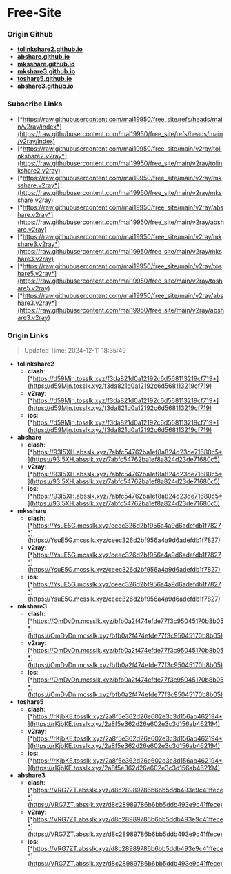 # Free-Site

### Origin Github

- [**tolinkshare2.github.io**](https://github.com/tolinkshare2/tolinkshare2.github.io)
- [**abshare.github.io**](https://github.com/abshare/abshare.github.io)
- [**mksshare.github.io**](https://github.com/mksshare/mksshare.github.io)
- [**mkshare3.github.io**](https://github.com/mkshare3/mkshare3.github.io)
- [**toshare5.github.io**](https://github.com/toshare5/toshare5.github.io)
- [**abshare3.github.io**](https://github.com/abshare3/abshare3.github.io)

### Subscribe Links

- [*https://raw.githubusercontent.com/mai19950/free_site/refs/heads/main/v2ray/index*](https://raw.githubusercontent.com/mai19950/free_site/refs/heads/main/v2ray/index)
- [*https://raw.githubusercontent.com/mai19950/free_site/main/v2ray/tolinkshare2.v2ray*](https://raw.githubusercontent.com/mai19950/free_site/main/v2ray/tolinkshare2.v2ray)
- [*https://raw.githubusercontent.com/mai19950/free_site/main/v2ray/mksshare.v2ray*](https://raw.githubusercontent.com/mai19950/free_site/main/v2ray/mksshare.v2ray)
- [*https://raw.githubusercontent.com/mai19950/free_site/main/v2ray/abshare.v2ray*](https://raw.githubusercontent.com/mai19950/free_site/main/v2ray/abshare.v2ray)
- [*https://raw.githubusercontent.com/mai19950/free_site/main/v2ray/mkshare3.v2ray*](https://raw.githubusercontent.com/mai19950/free_site/main/v2ray/mkshare3.v2ray)
- [*https://raw.githubusercontent.com/mai19950/free_site/main/v2ray/toshare5.v2ray*](https://raw.githubusercontent.com/mai19950/free_site/main/v2ray/toshare5.v2ray)
- [*https://raw.githubusercontent.com/mai19950/free_site/main/v2ray/abshare3.v2ray*](https://raw.githubusercontent.com/mai19950/free_site/main/v2ray/abshare3.v2ray)

### Origin Links

> Updated Time: 2024-12-11 18:35:49

- **tolinkshare2**
  - **clash**: [*https://d59Mjn.tosslk.xyz/f3da821d0a12192c6d568113219cf719*](https://d59Mjn.tosslk.xyz/f3da821d0a12192c6d568113219cf719)
  - **v2ray**: [*https://d59Mjn.tosslk.xyz/f3da821d0a12192c6d568113219cf719*](https://d59Mjn.tosslk.xyz/f3da821d0a12192c6d568113219cf719)
  - **ios**: [*https://d59Mjn.tosslk.xyz/f3da821d0a12192c6d568113219cf719*](https://d59Mjn.tosslk.xyz/f3da821d0a12192c6d568113219cf719)
- **abshare**
  - **clash**: [*https://93I5XH.absslk.xyz/7abfc54762ba1ef8a824d23de71680c5*](https://93I5XH.absslk.xyz/7abfc54762ba1ef8a824d23de71680c5)
  - **v2ray**: [*https://93I5XH.absslk.xyz/7abfc54762ba1ef8a824d23de71680c5*](https://93I5XH.absslk.xyz/7abfc54762ba1ef8a824d23de71680c5)
  - **ios**: [*https://93I5XH.absslk.xyz/7abfc54762ba1ef8a824d23de71680c5*](https://93I5XH.absslk.xyz/7abfc54762ba1ef8a824d23de71680c5)
- **mksshare**
  - **clash**: [*https://YsuE5G.mcsslk.xyz/ceec326d2bf956a4a9d6adefdb1f7827*](https://YsuE5G.mcsslk.xyz/ceec326d2bf956a4a9d6adefdb1f7827)
  - **v2ray**: [*https://YsuE5G.mcsslk.xyz/ceec326d2bf956a4a9d6adefdb1f7827*](https://YsuE5G.mcsslk.xyz/ceec326d2bf956a4a9d6adefdb1f7827)
  - **ios**: [*https://YsuE5G.mcsslk.xyz/ceec326d2bf956a4a9d6adefdb1f7827*](https://YsuE5G.mcsslk.xyz/ceec326d2bf956a4a9d6adefdb1f7827)
- **mkshare3**
  - **clash**: [*https://OmDvDn.mcsslk.xyz/bfb0a2f474efde77f3c95045170b8b05*](https://OmDvDn.mcsslk.xyz/bfb0a2f474efde77f3c95045170b8b05)
  - **v2ray**: [*https://OmDvDn.mcsslk.xyz/bfb0a2f474efde77f3c95045170b8b05*](https://OmDvDn.mcsslk.xyz/bfb0a2f474efde77f3c95045170b8b05)
  - **ios**: [*https://OmDvDn.mcsslk.xyz/bfb0a2f474efde77f3c95045170b8b05*](https://OmDvDn.mcsslk.xyz/bfb0a2f474efde77f3c95045170b8b05)
- **toshare5**
  - **clash**: [*https://rKjbKE.tosslk.xyz/2a8f5e362d26e602e3c3d156ab462194*](https://rKjbKE.tosslk.xyz/2a8f5e362d26e602e3c3d156ab462194)
  - **v2ray**: [*https://rKjbKE.tosslk.xyz/2a8f5e362d26e602e3c3d156ab462194*](https://rKjbKE.tosslk.xyz/2a8f5e362d26e602e3c3d156ab462194)
  - **ios**: [*https://rKjbKE.tosslk.xyz/2a8f5e362d26e602e3c3d156ab462194*](https://rKjbKE.tosslk.xyz/2a8f5e362d26e602e3c3d156ab462194)
- **abshare3**
  - **clash**: [*https://VRG7ZT.absslk.xyz/d8c28989786b6bb5ddb493e9c41ffece*](https://VRG7ZT.absslk.xyz/d8c28989786b6bb5ddb493e9c41ffece)
  - **v2ray**: [*https://VRG7ZT.absslk.xyz/d8c28989786b6bb5ddb493e9c41ffece*](https://VRG7ZT.absslk.xyz/d8c28989786b6bb5ddb493e9c41ffece)
  - **ios**: [*https://VRG7ZT.absslk.xyz/d8c28989786b6bb5ddb493e9c41ffece*](https://VRG7ZT.absslk.xyz/d8c28989786b6bb5ddb493e9c41ffece)
